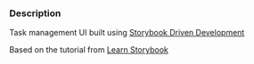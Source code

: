 
### Description
Task management UI built using [Storybook Driven Development](https://medium.com/nulogy/storybook-driven-development-a3c517276c07)

Based on the tutorial from [Learn Storybook](https://www.learnstorybook.com/)
